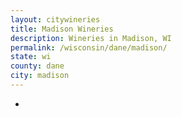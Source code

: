 ```yaml
---
layout: citywineries
title: Madison Wineries
description: Wineries in Madison, WI
permalink: /wisconsin/dane/madison/
state: wi
county: dane
city: madison
---
```

-
